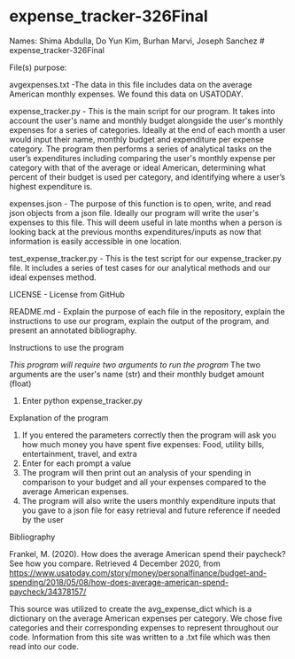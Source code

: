# expense_tracker-326Final
Names: Shima Abdulla, Do Yun Kim, Burhan Marvi, Joseph Sanchez # expense_tracker-326Final

File(s) purpose:

avgexpenses.txt -The data in this file includes data on the average American monthly expenses. We found this data on USATODAY.

expense_tracker.py - This is the main script for our program. It takes into account the user's name and 
monthly budget alongside the user's monthly expenses for a series of categories. Ideally at the end of each month a user would input their name, monthly budget and expenditure per expense category. The program then performs a series of analytical tasks on the user’s expenditures including comparing the user's monthly expense per category with that of the average or ideal American, determining what percent of their budget is used per category, and identifying where a user’s highest expenditure is.

expenses.json - The purpose of this function is to open, write, and read json objects from a json file. Ideally our program will write the user's expenses to this file. This will deem useful in late months when a person is looking back at the previous months expenditures/inputs as now that information is easily accessible in one location.

test_expense_tracker.py - This is the test script for our expense_tracker.py file. It includes a series of test cases for our analytical methods and our ideal expenses method.

LICENSE - License from GitHub

README.md - Explain the purpose of each file in the repository, explain the instructions to use our program, explain the output of the program, and present an annotated bibliography.

Instructions to use the program

*This program will require two arguments to run the program* The two arguments are the user's name (str) and their monthly budget amount (float)
1) Enter python expense_tracker.py <name> <monthlybudget>

Explanation of the program
1) If you entered the parameters correctly then the program will ask you how much money you have spent five expenses: Food, utility bills, entertainment, travel, and extra
2) Enter for each prompt a value
3) The program will then print out an analysis of your spending in comparison to your budget and all your expenses compared to the average American expenses.
4) The program will also write the users monthly expenditure inputs that you gave to a json file for easy retrieval and future reference if needed by the user

Bibliography

Frankel, M. (2020). How does the average American spend their paycheck? See how you compare. Retrieved 4 December 2020, from https://www.usatoday.com/story/money/personalfinance/budget-and-spending/2018/05/08/how-does-average-american-spend-paycheck/34378157/

   This source was utilized to create the avg_expense_dict which is a dictionary on the average American expenses per category. We chose five categories and their corresponding expenses to represent throughout our code. Information from this site was written to a .txt file which was then read into our code.
